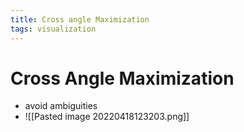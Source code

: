 ```yaml
---
title: Cross angle Maximization
tags: visualization
---
```


# Cross Angle Maximization
- avoid ambiguities
- ![[Pasted image 20220418123203.png]]



































